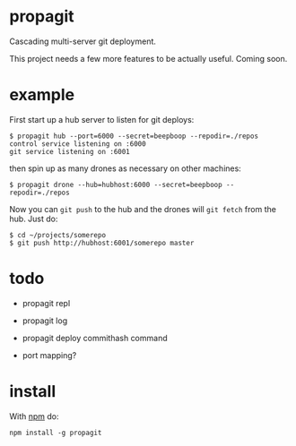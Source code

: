 propagit
========

Cascading multi-server git deployment.

This project needs a few more features to be actually useful. Coming soon.

example
=======

First start up a hub server to listen for git deploys:

    $ propagit hub --port=6000 --secret=beepboop --repodir=./repos
    control service listening on :6000
    git service listening on :6001

then spin up as many drones as necessary on other machines:

    $ propagit drone --hub=hubhost:6000 --secret=beepboop --repodir=./repos

Now you can `git push` to the hub and the drones will `git fetch` from the hub.
Just do:

    $ cd ~/projects/somerepo
    $ git push http://hubhost:6001/somerepo master

todo
====

* propagit repl
    
* propagit log

* propagit deploy commithash command

* port mapping?

install
=======

With [npm](http://npmjs.org) do:

    npm install -g propagit
